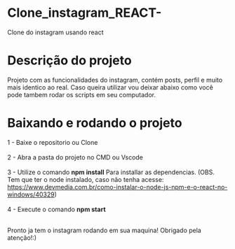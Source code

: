 # Clone_instagram_REACT-
Clone do instagram usando react
# Descrição do projeto
Projeto com as funcionalidades do instagram, contém posts, perfil e muito mais identico ao real. Caso queira utilizar vou deixar abaixo como você pode tambem rodar os scripts em seu computador.
# Baixando e rodando o projeto 
1 - Baixe o repositorio ou Clone <br><br>
2 - Abra a pasta do projeto no CMD ou Vscode <br><br>
3 - Utilize o comando <b>npm install</b> Para installar as dependencias. (OBS. Tem que ter o node instalado, caso não tenha acesse: https://www.devmedia.com.br/como-instalar-o-node-js-npm-e-o-react-no-windows/40329)<br><br>
4 - Execute o comando <b>npm start</b><br><br>

Pronto ja tem o instagram rodando em sua maquina! Obrigado pela atenção!:)
